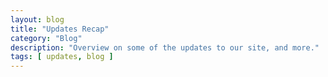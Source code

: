 ```yaml
---
layout: blog
title: "Updates Recap"
category: "Blog"
description: "Overview on some of the updates to our site, and more."
tags: [ updates, blog ]
---
```

